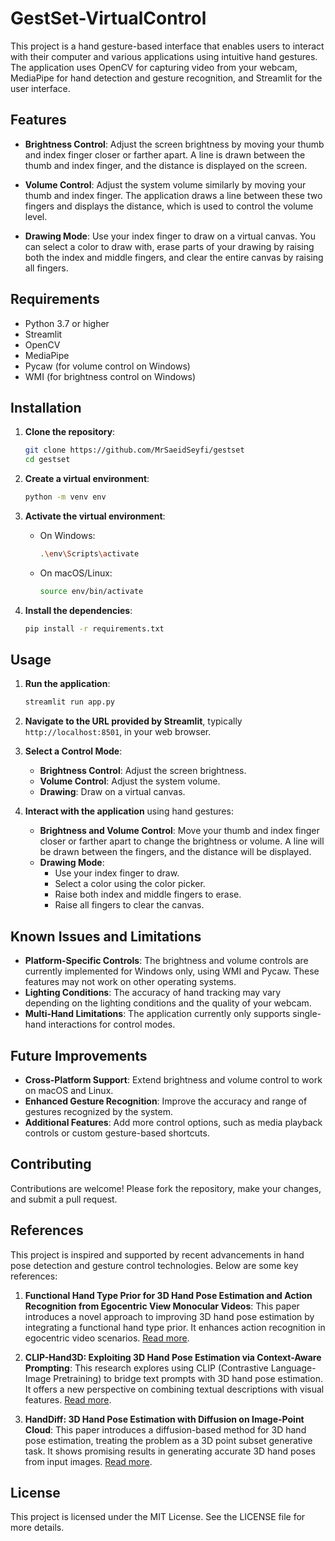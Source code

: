 
# GestSet-VirtualControl

This project is a hand gesture-based interface that enables users to interact with their computer and various applications using intuitive hand gestures. The application uses OpenCV for capturing video from your webcam, MediaPipe for hand detection and gesture recognition, and Streamlit for the user interface.

## Features

- **Brightness Control**: Adjust the screen brightness by moving your thumb and index finger closer or farther apart. A line is drawn between the thumb and index finger, and the distance is displayed on the screen.
  
- **Volume Control**: Adjust the system volume similarly by moving your thumb and index finger. The application draws a line between these two fingers and displays the distance, which is used to control the volume level.

- **Drawing Mode**: Use your index finger to draw on a virtual canvas. You can select a color to draw with, erase parts of your drawing by raising both the index and middle fingers, and clear the entire canvas by raising all fingers.

## Requirements

- Python 3.7 or higher
- Streamlit
- OpenCV
- MediaPipe
- Pycaw (for volume control on Windows)
- WMI (for brightness control on Windows)

## Installation

1. **Clone the repository**:

    ```bash
    git clone https://github.com/MrSaeidSeyfi/gestset
    cd gestset
    ```

2. **Create a virtual environment**:

    ```bash
    python -m venv env
    ```

3. **Activate the virtual environment**:

    - On Windows:

      ```bash
      .\env\Scripts\activate
      ```

    - On macOS/Linux:

      ```bash
      source env/bin/activate
      ```

4. **Install the dependencies**:

    ```bash
    pip install -r requirements.txt
    ```

## Usage

1. **Run the application**:

    ```bash
    streamlit run app.py
    ```

2. **Navigate to the URL provided by Streamlit**, typically `http://localhost:8501`, in your web browser.

3. **Select a Control Mode**:

    - **Brightness Control**: Adjust the screen brightness.
    - **Volume Control**: Adjust the system volume.
    - **Drawing**: Draw on a virtual canvas.

4. **Interact with the application** using hand gestures:
    - **Brightness and Volume Control**: Move your thumb and index finger closer or farther apart to change the brightness or volume. A line will be drawn between the fingers, and the distance will be displayed.
    - **Drawing Mode**:
        - Use your index finger to draw.
        - Select a color using the color picker.
        - Raise both index and middle fingers to erase.
        - Raise all fingers to clear the canvas.

## Known Issues and Limitations

- **Platform-Specific Controls**: The brightness and volume controls are currently implemented for Windows only, using WMI and Pycaw. These features may not work on other operating systems.
- **Lighting Conditions**: The accuracy of hand tracking may vary depending on the lighting conditions and the quality of your webcam.
- **Multi-Hand Limitations**: The application currently only supports single-hand interactions for control modes.

## Future Improvements

- **Cross-Platform Support**: Extend brightness and volume control to work on macOS and Linux.
- **Enhanced Gesture Recognition**: Improve the accuracy and range of gestures recognized by the system.
- **Additional Features**: Add more control options, such as media playback controls or custom gesture-based shortcuts.

## Contributing

Contributions are welcome! Please fork the repository, make your changes, and submit a pull request.


## References

This project is inspired and supported by recent advancements in hand pose detection and gesture control technologies. Below are some key references:

1. **Functional Hand Type Prior for 3D Hand Pose Estimation and Action Recognition from Egocentric View Monocular Videos**: This paper introduces a novel approach to improving 3D hand pose estimation by integrating a functional hand type prior. It enhances action recognition in egocentric video scenarios. [Read more](https://arxiv.org/abs/2307.13495).

2. **CLIP-Hand3D: Exploiting 3D Hand Pose Estimation via Context-Aware Prompting**: This research explores using CLIP (Contrastive Language-Image Pretraining) to bridge text prompts with 3D hand pose estimation. It offers a new perspective on combining textual descriptions with visual features. [Read more](https://arxiv.org/abs/2309.16140).

3. **HandDiff: 3D Hand Pose Estimation with Diffusion on Image-Point Cloud**: This paper introduces a diffusion-based method for 3D hand pose estimation, treating the problem as a 3D point subset generative task. It shows promising results in generating accurate 3D hand poses from input images. [Read more](https://arxiv.org/abs/2308.12345).


## License

This project is licensed under the MIT License. See the LICENSE file for more details.


